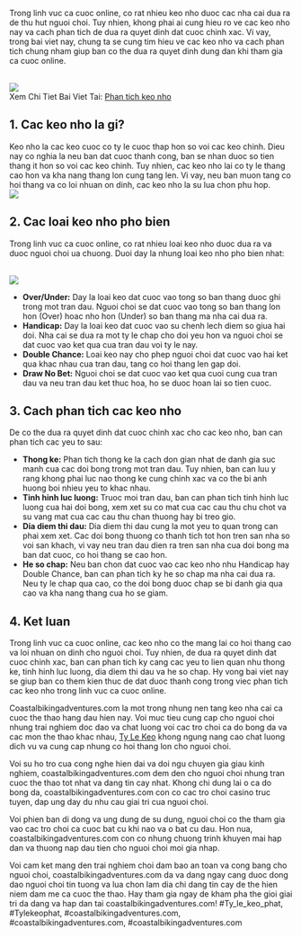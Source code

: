 <p>Trong linh vuc ca cuoc online, co rat nhieu keo nho duoc cac nha cai dua ra de thu hut nguoi choi. Tuy nhien, khong phai ai cung hieu ro ve cac keo nho nay va cach phan tich de dua ra quyet dinh dat cuoc chinh xac. Vi vay, trong bai viet nay, chung ta se cung tim hieu ve cac keo nho va cach phan tich chung nham giup ban co the dua ra quyet dinh dung dan khi tham gia ca cuoc online.</p><br><img src="https://coastalbikingadventures.com/wp-content/uploads/2025/02/keo-rung-1.jpg"></br>
Xem Chi Tiet Bai Viet Tai: <a href="https://coastalbikingadventures.com/phan-tich-keo-nho/">Phan tich keo nho</a><h2>1. Cac keo nho la gi?</h2><p>Keo nho la cac keo cuoc co ty le cuoc thap hon so voi cac keo chinh. Dieu nay co nghia la neu ban dat cuoc thanh cong, ban se nhan duoc so tien thang it hon so voi cac keo chinh. Tuy nhien, cac keo nho lai co ty le thang cao hon va kha nang thang lon cung tang len. Vi vay, neu ban muon tang co hoi thang va co loi nhuan on dinh, cac keo nho la su lua chon phu hop.<br><img src="https://coastalbikingadventures.com/wp-content/uploads/2025/02/phan-tich-keo-nho-2.jpg"></br><h2>2. Cac loai keo nho pho bien</h2><p>Trong linh vuc ca cuoc online, co rat nhieu loai keo nho duoc dua ra va duoc nguoi choi ua chuong. Duoi day la nhung loai keo nho pho bien nhat:</p><br><img src="https://coastalbikingadventures.com/wp-content/uploads/2025/02/nhan-biet-trang-keo-bong-da-uy-tin-1.jpg"></br><ul>
<li><strong>Over/Under:</strong> Day la loai keo dat cuoc vao tong so ban thang duoc ghi trong mot tran dau. Nguoi choi se dat cuoc vao tong so ban thang lon hon (Over) hoac nho hon (Under) so ban thang ma nha cai dua ra.</li>
<li><strong>Handicap:</strong> Day la loai keo dat cuoc vao su chenh lech diem so giua hai doi. Nha cai se dua ra mot ty le chap cho doi yeu hon va nguoi choi se dat cuoc vao ket qua cua tran dau voi ty le nay.</li>
<li><strong>Double Chance:</strong> Loai keo nay cho phep nguoi choi dat cuoc vao hai ket qua khac nhau cua tran dau, tang co hoi thang len gap doi.</li>
<li><strong>Draw No Bet:</strong> Nguoi choi se dat cuoc vao ket qua cuoi cung cua tran dau va neu tran dau ket thuc hoa, ho se duoc hoan lai so tien cuoc.</li>
</ul><h2>3. Cach phan tich cac keo nho</h2><p>De co the dua ra quyet dinh dat cuoc chinh xac cho cac keo nho, ban can phan tich cac yeu to sau:<ul>
<li><strong>Thong ke:</strong> Phan tich thong ke la cach don gian nhat de danh gia suc manh cua cac doi bong trong mot tran dau. Tuy nhien, ban can luu y rang khong phai luc nao thong ke cung chinh xac va co the bi anh huong boi nhieu yeu to khac nhau.</li>
<li><strong>Tinh hinh luc luong:</strong> Truoc moi tran dau, ban can phan tich tinh hinh luc luong cua hai doi bong, xem xet su co mat cua cac cau thu chu chot va su vang mat cua cac cau thu chan thuong hay bi treo gio.</li>
<li><strong>Dia diem thi dau:</strong> Dia diem thi dau cung la mot yeu to quan trong can phai xem xet. Cac doi bong thuong co thanh tich tot hon tren san nha so voi san khach, vi vay neu tran dau dien ra tren san nha cua doi bong ma ban dat cuoc, co hoi thang se cao hon.</li>
<li><strong>He so chap:</strong> Neu ban chon dat cuoc vao cac keo nho nhu Handicap hay Double Chance, ban can phan tich ky he so chap ma nha cai dua ra. Neu ty le chap qua cao, co the doi bong duoc chap se bi danh gia qua cao va kha nang thang cua ho se giam.</li>
</ul><h2>4. Ket luan</h2><p>Trong linh vuc ca cuoc online, cac keo nho co the mang lai co hoi thang cao va loi nhuan on dinh cho nguoi choi. Tuy nhien, de dua ra quyet dinh dat cuoc chinh xac, ban can phan tich ky cang cac yeu to lien quan nhu thong ke, tinh hinh luc luong, dia diem thi dau va he so chap. Hy vong bai viet nay se giup ban co them kien thuc de dat duoc thanh cong trong viec phan tich cac keo nho trong linh vuc ca cuoc online.</p><p>Coastalbikingadventures.com la mot trong nhung nen tang keo nha cai ca cuoc the thao hang dau hien nay. Voi muc tieu cung cap cho nguoi choi nhung trai nghiem doc dao va chat luong voi cac tro choi ca do bong da va cac mon the thao khac nhau, <a href="https://coastalbikingadventures.com/">Ty Le Keo</a> khong ngung nang cao chat luong dich vu va cung cap nhung co hoi thang lon cho nguoi choi. 

Voi su ho tro cua cong nghe hien dai va doi ngu chuyen gia giau kinh nghiem, coastalbikingadventures.com dem den cho nguoi choi nhung tran cuoc the thao tot nhat va dang tin cay nhat. Khong chi dung lai o ca do bong da, coastalbikingadventures.com con co cac tro choi casino truc tuyen, dap ung day du nhu cau giai tri cua nguoi choi.

Voi phien ban di dong va ung dung de su dung, nguoi choi co the tham gia vao cac tro choi ca cuoc bat cu khi nao va o bat cu dau. Hon nua, coastalbikingadventures.com con co nhung chuong trinh khuyen mai hap dan va thuong nap dau tien cho nguoi choi moi gia nhap.

Voi cam ket mang den trai nghiem choi dam bao an toan va cong bang cho nguoi choi, coastalbikingadventures.com da va dang ngay cang duoc dong dao nguoi choi tin tuong va lua chon lam dia chi dang tin cay de the hien niem dam me ca cuoc the thao. Hay tham gia ngay de kham pha the gioi giai tri da dang va hap dan tai coastalbikingadventures.com!
#Ty_le_keo_phat, #Tylekeophat, #coastalbikingadventures.com, #coastalbikingadventures.com, #coastalbikingadventures.com
